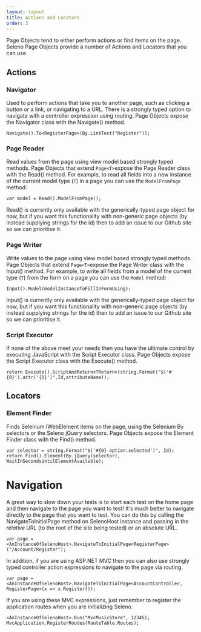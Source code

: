 ```yaml
---
layout: layout
title: Actions and Locators
order: 3
---
```


Page Objects tend to either perform actions or find items on the page. Seleno Page Objects provide a number of Actions and Locators that you can use.

## Actions ##
### Navigator ###
Used to perform actions that take you to another page, such as clicking a button or a link, or navigating to a URL. There is a strongly typed option to navigate with a controller expression using routing. Page Objects expose the Navigator class with the Navigate() method.

    Navigate().To<RegisterPage>(By.LinkText("Register"));

### Page Reader ###
Read values from the page using view model based strongly typed methods. Page Objects that extend `Page<T>`expose the Page Reader class with the Read() method. For example, to read all fields into a new instance of the current model type (`T`) in a page you can use the `ModelFromPage` method:

    var model = Read().ModelFromPage();

Read() is currently only available with the generically-typed page object for now, but if you want this functionality with non-generic page objects (by instead supplying strings for the id) then to add an issue to our Github site so we can prioritise it.

### Page Writer ###
Write values to the page using view model based strongly typed methods. Page Objects that extend `Page<T>`expose the Page Writer class with the Input() method. For example, to write all fields from a model of the current type (`T`) from the form on a page you can use the `Model` method:

    Input().Model(modelInstanceToFillInFormUsing);

Input() is currently only available with the generically-typed page object for now, but if you want this functionality with non-generic page objects (by instead supplying strings for the id) then to add an issue to our Github site so we can prioritise it.

### Script Executor ###
If none of the above meet your needs then you have the ultimate control by executing JavaScript with the Script Executor class. Page Objects expose the Script Executor class with the Execute() method.

    return Execute().ScriptAndReturn<TReturn>(string.Format("$('#{0}').attr('{1}')",Id,attributeName));

## Locators ##
### Element Finder ###
Finds Selenium IWebElement items on the page, using the Selenium By selectors or the Seleno jQuery selectors. Page Objects expose the Element Finder class with the Find() method.

    var selector = string.Format("$('#{0} option:selected')", Id);
    return Find().Element(By.jQuery(selector), WaitInSecondsUntilElementAvailable);

# Navigation #
A great way to slow down your tests is to start each test on the home page and then navigate to the page you want to test! It's much better to navigate directly to the page that you want to test. You can do this by calling the NavigateToInitialPage method on SelenoHost instance and passing in the *relative* URL (to the root of the site being tested) or an absolute URL.

    var page = <AnInstanceOfSelenoHost>.NavigateToInitialPage<RegisterPage>("/Account/Register");

In addition, if you are using ASP.NET MVC then you can also use strongly typed controller action expressions to navigate to the page via routing. 

    var page = <AnInstanceOfSelenoHost>.NavigateToInitialPage<AccountController, RegisterPage>(x => x.Register());

If you are using these MVC expressions, just remember to register the application routes when you are initializing Seleno.

    <AnInstanceOfSelenoHost>.Run("MvcMusicStore", 12345);
    MvcApplication.RegisterRoutes(RouteTable.Routes); 
